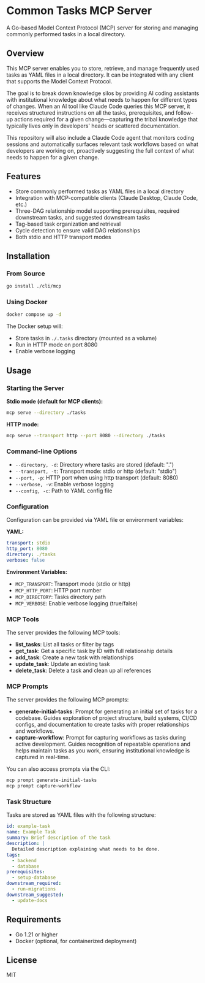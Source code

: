 # Common Tasks MCP Server

A Go-based Model Context Protocol (MCP) server for storing and managing commonly performed tasks in a local directory.

## Overview

This MCP server enables you to store, retrieve, and manage frequently used tasks as YAML files in a local directory. It can be integrated with any client that supports the Model Context Protocol.

The goal is to break down knowledge silos by providing AI coding assistants with institutional knowledge about what needs to happen for different types of changes. When an AI tool like Claude Code queries this MCP server, it receives structured instructions on all the tasks, prerequisites, and follow-up actions required for a given change—capturing the tribal knowledge that typically lives only in developers' heads or scattered documentation.

This repository will also include a Claude Code agent that monitors coding sessions and automatically surfaces relevant task workflows based on what developers are working on, proactively suggesting the full context of what needs to happen for a given change.

## Features

- Store commonly performed tasks as YAML files in a local directory
- Integration with MCP-compatible clients (Claude Desktop, Claude Code, etc.)
- Three-DAG relationship model supporting prerequisites, required downstream tasks, and suggested downstream tasks
- Tag-based task organization and retrieval
- Cycle detection to ensure valid DAG relationships
- Both stdio and HTTP transport modes

## Installation

### From Source

```bash
go install ./cli/mcp
```

### Using Docker

```bash
docker compose up -d
```

The Docker setup will:
- Store tasks in `./.tasks` directory (mounted as a volume)
- Run in HTTP mode on port 8080
- Enable verbose logging

## Usage

### Starting the Server

**Stdio mode (default for MCP clients):**
```bash
mcp serve --directory ./tasks
```

**HTTP mode:**
```bash
mcp serve --transport http --port 8080 --directory ./tasks
```

### Command-line Options

- `--directory, -d`: Directory where tasks are stored (default: ".")
- `--transport, -t`: Transport mode: stdio or http (default: "stdio")
- `--port, -p`: HTTP port when using http transport (default: 8080)
- `--verbose, -v`: Enable verbose logging
- `--config, -c`: Path to YAML config file

### Configuration

Configuration can be provided via YAML file or environment variables:

**YAML:**
```yaml
transport: stdio
http_port: 8080
directory: ./tasks
verbose: false
```

**Environment Variables:**
- `MCP_TRANSPORT`: Transport mode (stdio or http)
- `MCP_HTTP_PORT`: HTTP port number
- `MCP_DIRECTORY`: Tasks directory path
- `MCP_VERBOSE`: Enable verbose logging (true/false)

### MCP Tools

The server provides the following MCP tools:

- **list_tasks**: List all tasks or filter by tags
- **get_task**: Get a specific task by ID with full relationship details
- **add_task**: Create a new task with relationships
- **update_task**: Update an existing task
- **delete_task**: Delete a task and clean up all references

### MCP Prompts

The server provides the following MCP prompts:

- **generate-initial-tasks**: Prompt for generating an initial set of tasks for a codebase. Guides exploration of project structure, build systems, CI/CD configs, and documentation to create tasks with proper relationships and workflows.
- **capture-workflow**: Prompt for capturing workflows as tasks during active development. Guides recognition of repeatable operations and helps maintain tasks as you work, ensuring institutional knowledge is captured in real-time.

You can also access prompts via the CLI:
```bash
mcp prompt generate-initial-tasks
mcp prompt capture-workflow
```

### Task Structure

Tasks are stored as YAML files with the following structure:

```yaml
id: example-task
name: Example Task
summary: Brief description of the task
description: |
  Detailed description explaining what needs to be done.
tags:
  - backend
  - database
prerequisites:
  - setup-database
downstream_required:
  - run-migrations
downstream_suggested:
  - update-docs
```

## Requirements

- Go 1.21 or higher
- Docker (optional, for containerized deployment)

## License

MIT
